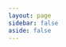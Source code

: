 ```yaml
---
layout: page
sidebar: false
aside: false
---
```


<script setup>
import PricingTiers from '../.vitepress/theme/pricing/PricingTiers.vue';
</script>

<ClientOnly>
    <PricingTiers />
</ClientOnly>

